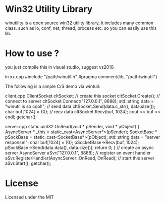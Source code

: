 
# Win32 Utility Library

winutility is a open source win32 utility library, it includes many common class.
such as io, conf, net, thread, process etc. so you can easily use this lib.

# How to use ?

you just compile this in visual studio, suggest vs2010.

in xx.cpp
\#include "/path/winutil.h"
\#pragma comment(lib, "/path/winutil")

The following is a simple C/S demo via wintuil:

client.cpp 
	ClientSocket cltSocket;
	// create this socket
	cltSocket.Create(); 
	// connect to server
	cltSocket.Connect("127.0.0.1", 8888); 
	std::string data = "winutil is so cool!";
	// send data
	cltSocket.Send(data.c_str(), data.size()); 
	char buf[1024] = {0};
	// recv data
	cltSocket.Recv(buf, 1024); 
	cout << buf << endl;
	getchar();

server.cpp
	static uint32 OnRead(void * pSender, void * pObject) {
		AsyncServer * _this = static_cast<AsyncServer*>(pSender);
		SocketBase * pSockBase = static_cast<SocketBase*>(pObject);
		std::string data = "server response!";
		char buf[1024] = {0};
		pSocketBase->Recv(buf, 1024);
		pSockBase->Send(data.data(), data.size());
		return 0;
	}
	// create an async server
	AsyncServer aSvr("127.0.0.1", 8888);
	// register an event handler
	aSvr.RegisterHandler(AsyncServer::OnRead, OnRead);
	// start this server
	aSvr.Start();
	getchar();

# License

Licensed under the MIT 